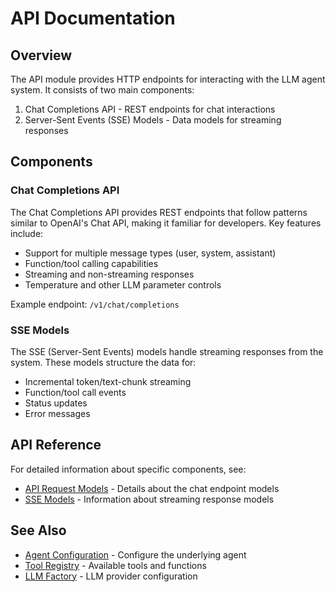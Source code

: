 # API Documentation

## Overview

The API module provides HTTP endpoints for interacting with the LLM agent system. It consists of two main components:

1. Chat Completions API - REST endpoints for chat interactions
2. Server-Sent Events (SSE) Models - Data models for streaming responses

## Components

### Chat Completions API

The Chat Completions API provides REST endpoints that follow patterns similar to OpenAI's Chat API, making it familiar for developers. Key features include:

- Support for multiple message types (user, system, assistant)
- Function/tool calling capabilities
- Streaming and non-streaming responses
- Temperature and other LLM parameter controls

Example endpoint: `/v1/chat/completions`

### SSE Models

The SSE (Server-Sent Events) models handle streaming responses from the system. These models structure the data for:

- Incremental token/text-chunk streaming
- Function/tool call events
- Status updates
- Error messages

## API Reference

For detailed information about specific components, see:

- [API Request Models](request_models.md) - Details about the chat endpoint models
- [SSE Models](sse_models.md) - Information about streaming response models

## See Also

- [Agent Configuration](../agent/index.md) - Configure the underlying agent
- [Tool Registry](../tools/tool_registry.md) - Available tools and functions
- [LLM Factory](../llm/llm_factory.md) - LLM provider configuration